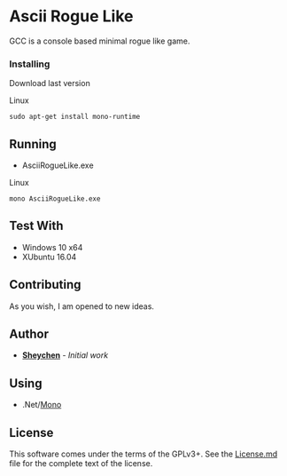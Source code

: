 # Ascii Rogue Like

GCC is a console based minimal rogue like game. 

### Installing

Download last version

Linux
```
sudo apt-get install mono-runtime
```

## Running

* AsciiRogueLike.exe

Linux
```
mono AsciiRogueLike.exe
```

## Test With

* Windows 10 x64
* XUbuntu 16.04

## Contributing

As you wish, I am opened to new ideas.

## Author

* **[Sheychen](https://sheychen.shost.ca)** - *Initial work*

## Using

* .Net/[Mono](https://github.com/mono/mono)

## License

This software comes under the terms of the GPLv3+. See the [License.md](License.md) file for the complete text of the license.
